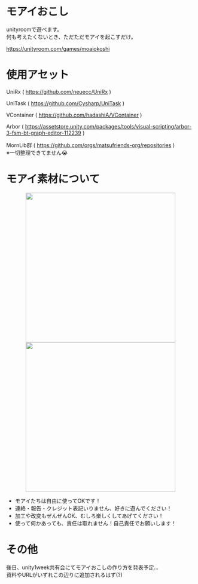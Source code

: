 # モアイおこし
unityroomで遊べます。  
何も考えたくないとき、ただただモアイを起こすだけ。

https://unityroom.com/games/moaiokoshi

# 使用アセット
UniRx ( https://github.com/neuecc/UniRx )

UniTask ( https://github.com/Cysharp/UniTask )

VContainer ( https://github.com/hadashiA/VContainer )

Arbor ( https://assetstore.unity.com/packages/tools/visual-scripting/arbor-3-fsm-bt-graph-editor-112239 )

MornLib群 ( https://github.com/orgs/matsufriends-org/repositories )  
※一切整理できてません😭

# モアイ素材について
<p align="center">
  <img src="https://github.com/user-attachments/assets/95e56868-39f7-4479-8899-dac6c0950bf0" width="400">
  <img src="https://github.com/user-attachments/assets/3b9ec5f3-d08b-413b-9983-cd6a7be09ca4" width="400">
</p>

- モアイたちは自由に使ってOKです！
- 連絡・報告・クレジット表記いりません、好きに遊んでください！
- 加工や改変もぜんぜんOK、むしろ楽しくしてあげてください！
- 使って何かあっても、責任は取れません！自己責任でお願いします！

# その他
後日、unity1week共有会にてモアイおこしの作り方を発表予定…  
資料やURLがいずれこの辺りに追加されるはず(?)
